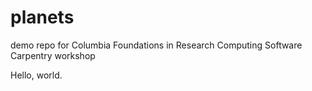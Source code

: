 # planets
demo repo for Columbia Foundations in Research Computing Software Carpentry workshop

Hello, world.
